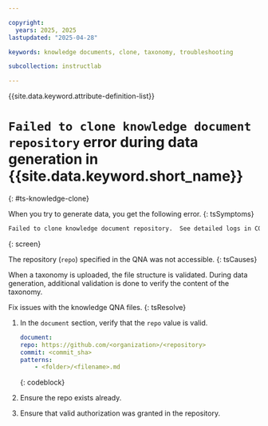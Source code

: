```yaml
---

copyright:
  years: 2025, 2025
lastupdated: "2025-04-28"

keywords: knowledge documents, clone, taxonomy, troubleshooting

subcollection: instructlab

---
```


{{site.data.keyword.attribute-definition-list}}

# `Failed to clone knowledge document repository` error during data generation in {{site.data.keyword.short_name}}
{: #ts-knowledge-clone}


When you try to generate data, you get the following error.
{: tsSymptoms}

```txt
Failed to clone knowledge document repository.  See detailed logs in COS.
```
{: screen}


The repository (`repo`) specified in the QNA was not accessible. 
{: tsCauses}

When a taxonomy is uploaded, the file structure is validated. During data generation, additional validation is done to verify the content of the taxonomy.


Fix issues with the knowledge QNA files.
{: tsResolve}

1. In the `document` section, verify that the `repo` value is valid.
    ```yaml
    document:
    repo: https://github.com/<organization>/<repository>
    commit: <commit_sha>
    patterns:
        - <folder>/<filename>.md
    ```
    {: codeblock}

2. Ensure the repo exists already.

3. Ensure that valid authorization was granted in the repository. 

